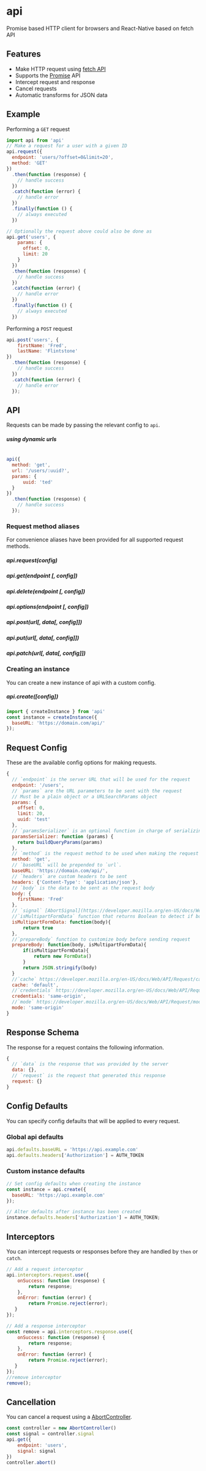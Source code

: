 
# api
Promise based HTTP client for browsers and React-Native based on fetch API

## Features

- Make HTTP request using [fetch API](https://developer.mozilla.org/en-US/docs/Web/API/Fetch_API)
- Supports the [Promise](https://developer.mozilla.org/en-US/docs/Web/JavaScript/Reference/Global_Objects/Promise) API
- Intercept request and response
- Cancel requests
- Automatic transforms for JSON data


## Example
Performing a `GET` request

```js
import api from 'api'
// Make a request for a user with a given ID
api.request({
  endpoint: 'users/?offset=0&limit=20',
  method: 'GET'
})
  .then(function (response) {
    // handle success
  })
  .catch(function (error) {
    // handle error
  })
  .finally(function () {
    // always executed
  })

// Optionally the request above could also be done as
api.get('users', {
    params: {
      offset: 0,
      limit: 20
    }
  })
  .then(function (response) {
    // handle success
  })
  .catch(function (error) {
    // handle error
  })
  .finally(function () {
    // always executed
  })
```

Performing a `POST` request

```js
api.post('users', {
    firstName: 'Fred',
    lastName: 'Flintstone'
})
  .then(function (response) {
    // handle success
  })
  .catch(function (error) {
    // handle error
  });
```

## API

Requests can be made by passing the relevant config to `api`.

##### using dynamic urls
```js

api({
  method: 'get',
  url: '/users/:uuid?',
  params: {
      uuid: 'ted'
  }
})
  .then(function (response) {
    // handle success
  });
```

### Request method aliases

For convenience aliases have been provided for all supported request methods.

##### api.request(config)
##### api.get(endpoint [, config])
##### api.delete(endpoint [, config])
##### api.options(endpoint [, config])
##### api.post(url[, data[, config]])
##### api.put(url[, data[, config]])
##### api.patch(url[, data[, config]])

### Creating an instance

You can create a new instance of api with a custom config.

##### api.create([config])

```js
import { createInstance } from 'api'
const instance = createInstance({
  baseURL: 'https://domain.com/api/'
});
```

## Request Config

These are the available config options for making requests.

```js
{
  // `endpoint` is the server URL that will be used for the request
  endpoint: '/users',
  // `params` are the URL parameters to be sent with the request
  // Must be a plain object or a URLSearchParams object
  params: {
    offset: 0,
    limit: 20,
    uuid: 'test'
  },
  // `paramsSerializer` is an optional function in charge of serializing `params`
  paramsSerializer: function (params) {
    return buildQueryParams(params)
  },
  // `method` is the request method to be used when making the request
  method: 'get',
  // `baseURL` will be prepended to `url`.
  baseURL: 'https://domain.com/api/',
  // `headers` are custom headers to be sent
  headers: {'Content-Type': 'application/json'},
  // `body` is the data to be sent as the request body
  body: {
    firstName: 'Fred'
  },
  // `signal` [AbortSignal](https://developer.mozilla.org/en-US/docs/Web/API/Fetch_API)
  //`isMultipartFormData` function that returns Boolean to detect if body should be converted to MultipartFormData
  isMultipartFormData: function(body){
      return true
  },
  //`prepareBody` function to customize body before sending request
  prepareBody: function(body, isMultipartFormData){
      if(isMultipartFormData){
          return new FormData()
      }
      return JSON.stringify(body)
  }
  //`cache` https://developer.mozilla.org/en-US/docs/Web/API/Request/cache
  cache: 'default',
  //`credentials` https://developer.mozilla.org/en-US/docs/Web/API/Request/credentials
  credentials: 'same-origin',
  //`mode` https://developer.mozilla.org/en-US/docs/Web/API/Request/mode
  mode: 'same-origin'
}
```

## Response Schema

The response for a request contains the following information.

```js
{
  // `data` is the response that was provided by the server
  data: {},
  // `request` is the request that generated this response
  request: {}
}
```

## Config Defaults

You can specify config defaults that will be applied to every request.

### Global api defaults

```js
api.defaults.baseURL = 'https://api.example.com'
api.defaults.headers['Authorization'] = AUTH_TOKEN
```

### Custom instance defaults

```js
// Set config defaults when creating the instance
const instance = api.create({
  baseURL: 'https://api.example.com'
});

// Alter defaults after instance has been created
instance.defaults.headers['Authorization'] = AUTH_TOKEN;
```

## Interceptors

You can intercept requests or responses before they are handled by `then` or `catch`.

```js
// Add a request interceptor
api.interceptors.request.use({
    onSuccess: function (response) {
        return response;
    },
    onError: function (error) {
        return Promise.reject(error);
   }
});

// Add a response interceptor
const remove = api.interceptors.response.use({
    onSuccess: function (response) {
        return response;
    },
    onError: function (error) {
        return Promise.reject(error);
   }
});
//remove interceptor
remove();
```

## Cancellation

You can cancel a request using a [AbortController](https://developer.mozilla.org/en-US/docs/Web/API/AbortController).


```js
const controller = new AbortController()
const signal = controller.signal
api.get({
    endpoint: 'users',
    signal: signal
})
controller.abort()
```
